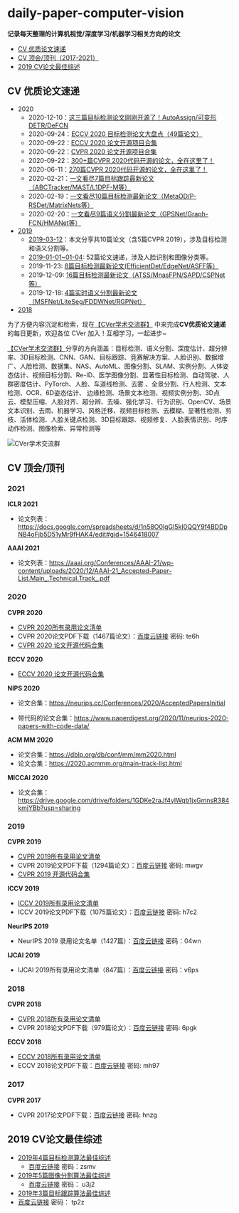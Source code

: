 # daily-paper-computer-vision
**记录每天整理的计算机视觉/深度学习/机器学习相关方向的论文**

- [CV 优质论文速递](#PaperDaily)
- [CV 顶会/顶刊（2017-2021）](#TopPaper)
- [2019 CV论文最佳综述](#TopSurvey)

<a name="PaperDaily"></a>

## CV 优质论文速递

- 2020
  - 2020-12-10：[这三篇目标检测论文刚刚开源了！AutoAssign/可变形DETR/DeFCN](https://mp.weixin.qq.com/s/nAp6O1KDew7FSYSlcfIJOg)
  - 2020-09-24：[ECCV 2020 目标检测论文大盘点（49篇论文）](https://mp.weixin.qq.com/s/SRj6H4pK1BdzHjiDAC_2NA)
  - 2020-09-22：[ECCV 2020 论文开源项目合集](https://github.com/amusi/ECCV2020-Code)
  - 2020-09-22：[CVPR 2020 论文开源项目合集](https://github.com/amusi/CVPR2020-Code)
  - 2020-09-22：[300+篇CVPR 2020代码开源的论文，全在这里了！](https://mp.weixin.qq.com/s/6ns4tktWhAbW2Ru_CkWu4Q)
  - 2020-06-11：[270篇CVPR 2020代码开源的论文，全在这里了！](https://mp.weixin.qq.com/s/9tIrqcJsF_P-4JZag6cCGw)
  - 2020-02-21：[一文看尽7篇目标跟踪最新论文（ABCTracker/MAST/L1DPF-M等）](https://mp.weixin.qq.com/s/I9Eq3RnIT0XQvWc5GILmVA)
  - 2020-02-19：[一文看尽10篇目标检测最新论文（MetaOD/P-RSDet/MatrixNets等）](https://mp.weixin.qq.com/s/x0b73c_5CYCUw4zUaei75g)
  - 2020-02-20：[一文看尽9篇语义分割最新论文（GPSNet/Graph-FCN/HMANet等）](https://mp.weixin.qq.com/s/E687mJnB-y8BSDjT5EhqvQ)
- [2019](2019-Paper.md)
  - [2019-03-12](2019/03/12.md)：本文分享共10篇论文（含5篇CVPR 2019），涉及目标检测和语义分割等。
  - [2019-01-01~01-04](2019/01/01-04.md): 52篇论文速递，涉及人脸识别和图像分类等。
  - 2019-11-23: [8篇目标检测最新论文(EfficientDet/EdgeNet/ASFF等）](https://mp.weixin.qq.com/s/qRr0199V1X-E5kTlXTcvig)
  - 2019-12-09: [16篇目标检测最新论文（ATSS/MnasFPN/SAPD/CSPNet等）](https://mp.weixin.qq.com/s/q_0NntaL04zh5GYPC55oqw)
  - 2019-12-18: [4篇实时语义分割最新论文（MSFNet/LiteSeg/FDDWNet/RGPNet）](https://mp.weixin.qq.com/s/-WD5adiSWOxRIT3nZf6R_Q)
- [2018](2018-Paper.md)

为了方便内容沉淀和检索，现在[【CVer学术交流群】](https://t.zsxq.com/nIieyRz) 中来完成**CV优质论文速递**的每日更新，欢迎各位 CVer 加入！互相学习，一起进步~

[【CVer学术交流群】](https://t.zsxq.com/nIieyRz)分享的方向涵盖：目标检测、语义分割、深度估计、超分辨率、3D目标检测、CNN、GAN、目标跟踪、竞赛解决方案、人脸识别、数据增广、人脸检测、数据集、NAS、AutoML、图像分割、SLAM、实例分割、人体姿态估计、视频目标分割、Re-ID、医学图像分割、显著性目标检测、自动驾驶、人群密度估计、PyTorch、人脸、车道线检测、去雾 、全景分割、行人检测、文本检测、OCR、6D姿态估计、 边缘检测、场景文本检测、视频实例分割、3D点云、模型压缩、人脸对齐、超分辨、去噪、强化学习、行为识别、OpenCV、场景文本识别、去雨、机器学习、风格迁移、视频目标检测、去模糊、显著性检测、剪枝、活体检测、人脸关键点检测、3D目标跟踪、视频修复、人脸表情识别、时序动作检测、图像检索、异常检测等

![CVer学术交流群](./CVer学术交流群.png)

<a name="TopPaper"></a>

## CV 顶会/顶刊

### 2021

**ICLR 2021**

- 论文列表：https://docs.google.com/spreadsheets/d/1n58O0lgGI5kI0QQY9f4BDDpNB4oFjb5D51yMr9fHAK4/edit#gid=1546418007

**AAAI 2021**

- 论文列表：https://aaai.org/Conferences/AAAI-21/wp-content/uploads/2020/12/AAAI-21_Accepted-Paper-List.Main_.Technical.Track_.pdf

### 2020

**CVPR 2020**

- [CVPR 2020所有录用论文清单](http://openaccess.thecvf.com/CVPR2020.py)
- CVPR 2020论文PDF下载（1467篇论文）：[百度云链接](https://pan.baidu.com/s/1DoPNWXpwEkzQdPOrLsO21w) 密码: te6h
- [CVPR 2020 论文开源代码合集](https://github.com/amusi/CVPR2020-Code)

**ECCV 2020**

- [ECCV 2020 论文开源代码合集](https://github.com/amusi/ECCV2020-Code)

**NIPS 2020**

- 论文合集：https://neurips.cc/Conferences/2020/AcceptedPapersInitial

- 带代码的论文合集：https://www.paperdigest.org/2020/11/neurips-2020-papers-with-code-data/

**ACM MM 2020**

- 论文合集：https://dblp.org/db/conf/mm/mm2020.html
- 论文合集：https://2020.acmmm.org/main-track-list.html

**MICCAI 2020**

- 论文合集：https://drive.google.com/drive/folders/1GDKe2raJf4ylWqb1jxGmnsR384kmjYBb?usp=sharing

### 2019

**CVPR 2019**

- [CVPR 2019所有录用论文清单](<http://openaccess.thecvf.com/CVPR2019.py>) 
- CVPR 2019论文PDF下载（1294篇论文）：[百度云链接](https://pan.baidu.com/s/19ef0HOz4hduDpcEK2PY9Kw ) 密码: mwgv
- [CVPR 2019 开源代码合集](<https://github.com/amusi/CVPR2019-Code>)

**ICCV 2019**

- [ICCV 2019所有录用论文清单](<http://openaccess.thecvf.com/ICCV2019.py>) 
- ICCV 2019论文PDF下载（1075篇论文）：[百度云链接](https://pan.baidu.com/s/1snDhED1Y-6qbV1ImQoYIPA ) 密码: h7c2

**NeurIPS 2019**

- NeurIPS 2019 录用论文名单（1427篇）：[百度云链接](https://pan.baidu.com/s/1TxD263qqXmja3fBZVwtP3g)  密码：04wn 

**IJCAI 2019**

- IJCAI 2019所有录用论文清单（847篇）：[百度云链接](https://pan.baidu.com/s/1mVEowSZLBcz3X-_CZt7svA)  密码：v6ps

### 2018

**CVPR 2018**

- [CVPR 2018所有录用论文清单](2018/cvpr2018-paper-list.csv) 
- CVPR 2018论文PDF下载（979篇论文）：[百度云链接](https://pan.baidu.com/s/1lYEM_kkw1PWTkQzUvjG2pw)   密码: 6pgk 

**ECCV 2018**

- [ECCV 2018所有录用论文清单](http://openaccess.thecvf.com/ECCV2018.py) 
- ECCV 2018论文PDF下载：[百度云链接](https://pan.baidu.com/s/1Mg0Kw9bepUK6_vqqVSOjNQ)   密码: mh97

### 2017

**CVPR 2017**

- CVPR 2017论文PDF下载：[百度云链接](https://pan.baidu.com/s/1RP1wQBFxs8BT0KBLiukxBw)   密码: hnzg

<a name="TopSurvey"></a>

## 2019 CV论文最佳综述

- [2019年4篇目标检测算法最佳综述](https://zhuanlan.zhihu.com/p/94090477) 
  - [百度云链接](https://pan.baidu.com/s/1KPWaEqun3a1T5fddmrf49A)     密码：zsmv
- [2019年5篇图像分割算法最佳综述](https://zhuanlan.zhihu.com/p/95046357) 
  - [百度云链接]( https://pan.baidu.com/s/1m12K1yOgjLy2xfDuKnxz9w )     密码： u3j2
-  [2019年3篇目标跟踪算法最佳综述]( https://zhuanlan.zhihu.com/p/95499141 ) 
  - [百度云链接]( https://pan.baidu.com/s/1y8LKO_L2m8shcJJ5uNMa8A )     密码： tp2z 